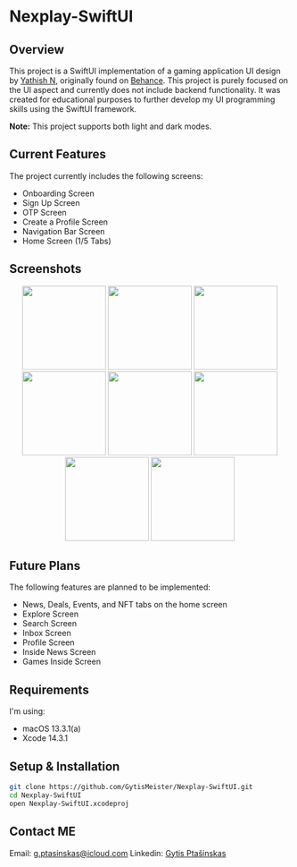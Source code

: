# Nexplay-SwiftUI

## Overview

This project is a SwiftUI implementation of a gaming application UI design by [Yathish N](https://www.behance.net/yathishn), originally found on [Behance](https://www.behance.net/gallery/172972853/iOS-Social-Game-App-Nexplay?tracking_source=search_projects|gaming+iOS+app). This project is purely focused on the UI aspect and currently does not include backend functionality. It was created for educational purposes to further develop my UI programming skills using the SwiftUI framework.

**Note:** This project supports both light and dark modes.

## Current Features

The project currently includes the following screens:

- Onboarding Screen
- Sign Up Screen
- OTP Screen
- Create a Profile Screen
- Navigation Bar Screen
- Home Screen (1/5 Tabs)

## Screenshots

<p align="center">
  <img src="https://github.com/GytisMeister/Nexplay-SwiftUI/blob/main/Home_light.PNG" width="150">
  <img src="https://github.com/GytisMeister/Nexplay-SwiftUI/blob/main/Home_dark.PNG" width="150">
  <img src="https://github.com/GytisMeister/Nexplay-SwiftUI/blob/main/Onboarding_light.PNG" width="150">
  <img src="https://github.com/GytisMeister/Nexplay-SwiftUI/blob/main/Onboarding_dark.PNG" width="150">
  <img src="https://github.com/GytisMeister/Nexplay-SwiftUI/blob/main/Otp_light.PNG" width="150">
  <img src="https://github.com/GytisMeister/Nexplay-SwiftUI/blob/main/otp_dark.PNG" width="150">
  <img src="https://github.com/GytisMeister/Nexplay-SwiftUI/blob/main/SignUp_light.PNG" width="150">
  <img src="https://github.com/GytisMeister/Nexplay-SwiftUI/blob/main/SignUp_dark.PNG" width="150">
</p>

## Future Plans

The following features are planned to be implemented:

- News, Deals, Events, and NFT tabs on the home screen
- Explore Screen
- Search Screen
- Inbox Screen
- Profile Screen
- Inside News Screen
- Games Inside Screen

## Requirements

I'm using:

- macOS 13.3.1(a)
- Xcode 14.3.1

## Setup & Installation

```bash
git clone https://github.com/GytisMeister/Nexplay-SwiftUI.git
cd Nexplay-SwiftUI
open Nexplay-SwiftUI.xcodeproj
```

## Contact ME

Email: g.ptasinskas@icloud.com
Linkedin: [Gytis Ptašinskas](https://www.linkedin.com/in/gytisptasinskas/)

